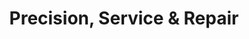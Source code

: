 ---
title: "Precision, Service & Repair"
url: /mechanicsville/precision-service-and-repair/
shop: car repair
---